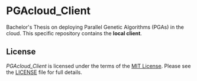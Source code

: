 # PGAcloud_Client
Bachelor's Thesis on deploying Parallel Genetic Algorithms (PGAs) in the cloud.
This specific repository contains the **local client**. 

## License
*PGAcloud_Client* is licensed under the terms of the [MIT License](https://opensource.org/licenses/MIT).
Please see the [LICENSE](LICENSE.md) file for full details.
